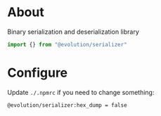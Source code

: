 # About
Binary serialization and deserialization library

```js
import {} from "@evolution/serializer"
```

# Configure
Update `./.npmrc` if you need to change something:
```bash
@evolution/serializer:hex_dump = false

```
